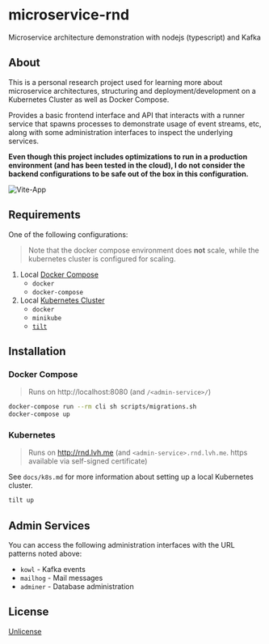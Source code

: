 # microservice-rnd

Microservice architecture demonstration with nodejs (typescript) and Kafka

## About

This is a personal research project used for learning more about microservice architectures,
structuring and deployment/development on a Kubernetes Cluster as well as Docker Compose.

Provides a basic frontend interface and API that interacts with a runner service that
spawns processes to demonstrate usage of event streams, etc, along with some administration
interfaces to inspect the underlying services.

**Even though this project includes optimizations to run in a production environment
(and has been tested in the cloud), I do not consider the backend configurations to
be safe out of the box in this configuration.**

![Vite-App](https://user-images.githubusercontent.com/161548/163657043-a2f3b766-77a6-44fc-8b62-078c6fa8390c.png)

## Requirements

One of the following configurations:

> Note that the docker compose environment does **not** scale, while the kubernetes cluster is configured for scaling.

1. Local [Docker Compose](#docker-compose)
    * `docker`
    * `docker-compose`
2. Local [Kubernetes Cluster](#kubernetes)
    * `docker`
    * `minikube`
    * [`tilt`](https://tilt.dev/)

## Installation

### Docker Compose

> Runs on http://localhost:8080 (and `/<admin-service>/`)

```bash
docker-compose run --rm cli sh scripts/migrations.sh
docker-compose up
```

### Kubernetes

> Runs on http://rnd.lvh.me (and `<admin-service>.rnd.lvh.me`. https available via self-signed certificate)

See `docs/k8s.md` for more information about setting up a local Kubernetes cluster.

```bash
tilt up
```

## Admin Services

You can access the following administration interfaces with the URL patterns noted above:

* `kowl` - Kafka events
* `mailhog` - Mail messages
* `adminer` - Database administration

## License

[Unlicense](./UNLICENSE)
